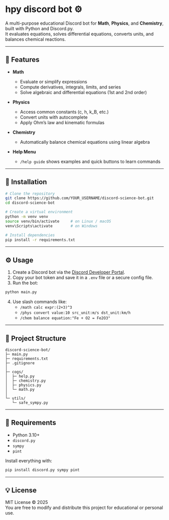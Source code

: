 # hpy discord bot ⚙️

A multi-purpose educational Discord bot for **Math**, **Physics**, and **Chemistry**, built with Python and Discord.py.  
It evaluates equations, solves differential equations, converts units, and balances chemical reactions.

---

## 🚀 Features

- **Math**  
  - Evaluate or simplify expressions  
  - Compute derivatives, integrals, limits, and series  
  - Solve algebraic and differential equations (1st and 2nd order)

- **Physics**  
  - Access common constants (c, h, k_B, etc.)  
  - Convert units with autocomplete  
  - Apply Ohm’s law and kinematic formulas

- **Chemistry**  
  - Automatically balance chemical equations using linear algebra

- **Help Menu**  
  - `/help guide` shows examples and quick buttons to learn commands

---

## 🧰 Installation

```bash
# Clone the repository
git clone https://github.com/YOUR_USERNAME/discord-science-bot.git
cd discord-science-bot

# Create a virtual environment
python -m venv venv
source venv/bin/activate     # on Linux / macOS
venv\Scripts\activate        # on Windows

# Install dependencies
pip install -r requirements.txt
```

---

## ⚙️ Usage

1. Create a Discord bot via the [Discord Developer Portal](https://discord.com/developers/applications).  
2. Copy your bot token and save it in a `.env` file or a secure config file.
3. Run the bot:

```bash
python main.py
```

4. Use slash commands like:
   - `/math calc expr:(2+3)^3`
   - `/phys convert value:10 src_unit:m/s dst_unit:km/h`
   - `/chem balance equation:"Fe + O2 = Fe2O3"`

---

## 🧩 Project Structure

```
discord-science-bot/
├─ main.py
├─ requirements.txt
├─ .gitignore
│
├─ cogs/
│  ├─ help.py
│  ├─ chemistry.py
│  ├─ physics.py
│  └─ math.py
│
└─ utils/
   └─ safe_sympy.py
```

---

## 🧠 Requirements

- Python 3.10+
- `discord.py`
- `sympy`
- `pint`

Install everything with:
```bash
pip install discord.py sympy pint
```

---

## 💡 License

MIT License © 2025  
You are free to modify and distribute this project for educational or personal use.
